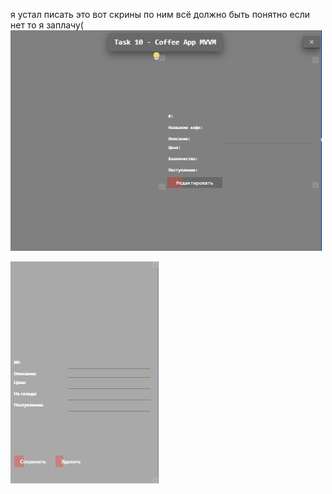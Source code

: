 я устал писать это вот скрины по ним всё должно быть понятно если нет то я заплачу(
![](https://github.com/Sarc-Kil/proect_10/blob/master/screnchot/Снимок10.PNG)


![](https://github.com/Sarc-Kil/proect_10/blob/master/screnchot/Снимок10.1.PNG)
